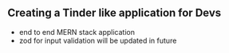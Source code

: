 ## Creating a Tinder like application for Devs

 - end to end MERN stack application
 - zod for input validation will be updated in future
